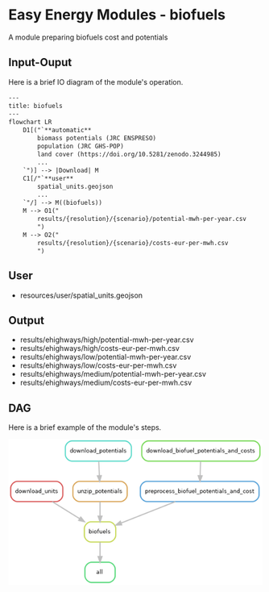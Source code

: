 # Easy Energy Modules - biofuels

A module preparing biofuels cost and potentials

## Input-Ouput

Here is a brief IO diagram of the module's operation.

```mermaid
---
title: biofuels
---
flowchart LR
    D1[("`**automatic**
        biomass potentials (JRC ENSPRESO)
        population (JRC GHS-POP)
        land cover (https://doi.org/10.5281/zenodo.3244985)
        ...
    `")] --> |Download| M
    C1[/"`**user**
        spatial_units.geojson
        ...
    `"/] --> M((biofuels))
    M --> O1("
        results/{resolution}/{scenario}/potential-mwh-per-year.csv
        ")
    M --> O2("
        results/{resolution}/{scenario}/costs-eur-per-mwh.csv
        ")
```

User
----
- resources/user/spatial_units.geojson

Output
------
- results/ehighways/high/potential-mwh-per-year.csv
- results/ehighways/high/costs-eur-per-mwh.csv
- results/ehighways/low/potential-mwh-per-year.csv
- results/ehighways/low/costs-eur-per-mwh.csv
- results/ehighways/medium/potential-mwh-per-year.csv
- results/ehighways/medium/costs-eur-per-mwh.csv

## DAG

Here is a brief example of the module's steps.

![DAG](rulegraph.png)
